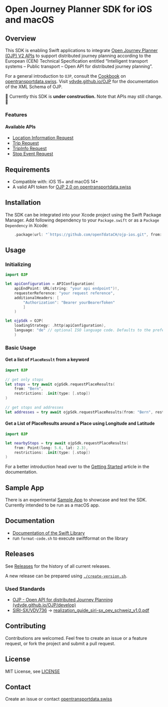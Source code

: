 # Open Journey Planner SDK for iOS and macOS

## Overview

This SDK is enabling Swift applications to integrate [Open Journey Planner (OJP) V2 APIs](https://opentdatach.github.io/ojp-ios/documentation/ojp/) to support distributed journey planning according to the European (CEN) Technical Specification entitled “Intelligent transport systems – Public transport – Open API for distributed journey planning”.

For a general introduction to `OJP`, consult the [Cookbook](https://opentransportdata.swiss/de/cookbook/open-journey-planner-ojp/) on [opentransportdata.swiss](https://opentransportdata.swiss). Visit [vdvde.github.io/OJP](https://vdvde.github.io/OJP/develop/documentation-tables/ojp.html) for the documentation of the XML Schema of OJP.

🚧 Currently this SDK is **under construction.** Note that APIs may still change. 🚧

### Features

#### Available APIs

- [Location Information Request](https://opentransportdata.swiss/en/cookbook/location-information-service/)
- [Trip Request](https://opentransportdata.swiss/en/cookbook/ojptriprequest/)
- [TripInfo Request](https://opentransportdata.swiss/en/cookbook/ojptripinforequest/)
- [Stop Event Request](https://opentransportdata.swiss/en/cookbook/ojp-stopeventservice/)

## Requirements

- Compatible with: iOS 15+ and macOS 14+
- A valid API token for [OJP 2.0 on opentransportdata.swiss](https://opentransportdata.swiss/de/dataset/ojp2-0)

## Installation

The SDK can be integrated into your Xcode project using the Swift Package Manager. Add following dependency to your `Package.swift` or as a `Package Dependency` in Xcode: 

```swift
    .package(url: "`https://github.com/openTdataCH/ojp-ios.git", from: "1.0.0"),
```

## Usage

### Initializing

``` swift
import OJP

let apiConfiguration = APIConfiguration(
    apiEndPoint: URL(string: "your api endpoint")!, 
    requesterReference: "your request reference", 
    additionalHeaders: [
        "Authorization": "Bearer yourBearerToken"
        ]
    )

let ojpSdk = OJP(
    loadingStrategy: .http(apiConfiguration),
    language: "de" // optional ISO language code. Defaults to the preferred localization. 
    )
```

### Basic Usage

#### Get a list of `PlaceResult` from a keyword

``` swift
import OJP
        
// get only stops
let stops = try await ojpSdk.requestPlaceResults(
    from: "Bern",
    restrictions: .init(type: [.stop])
)
        
// get stops and addresses
let addresses = try await ojpSdk.requestPlaceResults(from: "Bern", restrictions: .init(type: [.stop, .address]))
```

#### Get a List of PlaceResults around a Place using Longitude and Latitude

``` swift
import OJP

let nearbyStops = try await ojpSdk.requestPlaceResults(
    from: Point(long: 5.6, lat: 2.3), 
    restrictions: .init(type: [.stop])
)
```

For a better introduction head over to the [Getting Started](https://opentdatach.github.io/ojp-ios/documentation/ojp/gettingstarted) article in the documentation.

## Sample App

There is an experimental [Sample App](./SamplApp) to showcase and test the SDK. Currently intended to be run as a macOS app.

## Documentation

- [Documentation of the Swift Library](https://opentdatach.github.io/ojp-ios/documentation/ojp/)
- run `format-code.sh` to execute swiftformat on the library

## Releases

See [Releases](https://github.com/openTdataCH/ojp-ios/releases) for the history of all current releases.

A new release can be prepared using [`./create-version.sh`](./create-version.sh).

### Used Standards

- [OJP - Open API for distributed Journey Planning (vdvde.github.io/OJP/develop)](https://vdvde.github.io/OJP/develop/documentation-tables/ojp.html)
- [SIRI-SX/VDV736](https://www.oev-info.ch/de/branchenstandard/technische-standards/ereignisdaten) -> [realization_guide_siri-sx_oev_schweiz_v1.0.pdf](https://www.oev-info.ch/sites/default/files/2024-07/realization_guide_siri-sx_oev_schweiz_v1.0.pdf)

## Contributing

Contributions are welcomed. Feel free to create an issue or a feature request, or fork the project and submit a pull request.

## License

MIT License, see [LICENSE](./LICENSE)

## Contact

Create an issue or contact [opentransportdata.swiss](https://opentransportdata.swiss/en/contact-2/)
